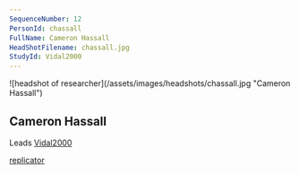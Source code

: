 ```yaml
---
SequenceNumber: 12
PersonId: chassall
FullName: Cameron Hassall
HeadShotFilename: chassall.jpg
StudyId: Vidal2000
---
```

<a name="chassall">
![headshot of researcher](/assets/images/headshots/chassall.jpg "Cameron Hassall")

## Cameron Hassall



Leads [Vidal2000](/replications/#Vidal2000)



[replicator]("replicator")